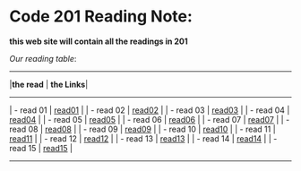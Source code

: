 # Code 201 Reading Note:

**this web site will contain all the readings in 201**

*Our reading table*:

--------------- --------------
|__the read__  | __the Links__|
 -------------- --------------
| - read 01    | [read01]()   |
| - read 02    | [read02]()   |
| - read 03    | [read03]()   |
| - read 04    | [read04]()   |
| - read 05    | [read05]()   |
| - read 06    | [read06]()   | 
| - read 07    | [read07]()   |
| - read 08    | [read08]()   |
| - read 09    | [read09]()   |
| - read 10    | [read10]()   |
| - read 11    | [read11]()   |
| - read 12    | [read12]()   |
| - read 13    | [read13]()   |
| - read 14    | [read14]()   |
| - read 15    | [read15]()   |
 -------------- --------------
